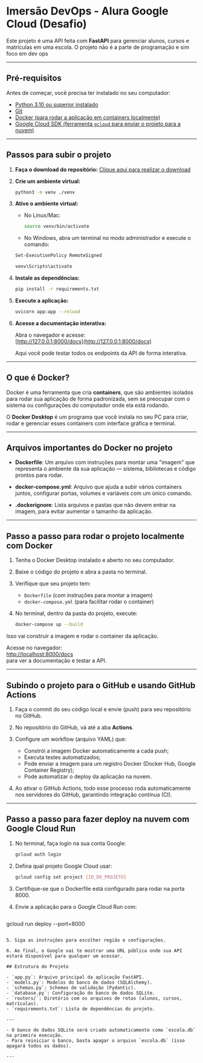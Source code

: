 # Imersão DevOps - Alura Google Cloud (Desafio)

Este projeto é uma API feita com **FastAPI** para gerenciar alunos, cursos e matrículas em uma escola. O projeto não é a parte de programação e sim foco em dev ops

---

## Pré-requisitos

Antes de começar, você precisa ter instalado no seu computador:

- [Python 3.10 ou superior instalado](https://www.python.org/downloads/)
- [Git](https://git-scm.com/downloads)
- [Docker (para rodar a aplicação em containers localmente)](https://www.docker.com/get-started/)
- [Google Cloud SDK (ferramenta `gcloud` para enviar o projeto para a nuvem)](https://dl.google.com/dl/cloudsdk/channels/rapid/GoogleCloudSDKInstaller.exe)

---
## Passos para subir o projeto

1. **Faça o download do repositório:**
   [Clique aqui para realizar o download](https://github.com/DurezahGeek/api-docker-ci-gcp/archive/refs/heads/main.zip)

2. **Crie um ambiente virtual:**
   ```sh
   python3 -m venv ./venv
   ```

3. **Ative o ambiente virtual:**
   - No Linux/Mac:
     ```sh
     source venv/bin/activate
     ```
   - No Windows, abra um terminal no modo administrador e execute o comando:
   ```sh
   Set-ExecutionPolicy RemoteSigned
   ```

     ```sh
     venv\Scripts\activate
     ```

4. **Instale as dependências:**
   ```sh
   pip install -r requirements.txt
   ```

5. **Execute a aplicação:**
   ```sh
   uvicorn app:app --reload
   ```

6. **Acesse a documentação interativa:**

   Abra o navegador e acesse:  
   [http://127.0.0.1:8000/docs](http://127.0.0.1:8000/docs)

   Aqui você pode testar todos os endpoints da API de forma interativa.

---

## O que é Docker?

Docker é uma ferramenta que cria **containers**, que são ambientes isolados para rodar sua aplicação de forma padronizada, sem se preocupar com o sistema ou configurações do computador onde ela está rodando.

O **Docker Desktop** é um programa que você instala no seu PC para criar, rodar e gerenciar esses containers com interface gráfica e terminal.

---

## Arquivos importantes do Docker no projeto

- **Dockerfile**: Um arquivo com instruções para montar uma "imagem" que representa o ambiente da sua aplicação — sistema, bibliotecas e código prontos para rodar.

- **docker-compose.yml**: Arquivo que ajuda a subir vários containers juntos, configurar portas, volumes e variáveis com um único comando.

- **.dockerignore**: Lista arquivos e pastas que não devem entrar na imagem, para evitar aumentar o tamanho da aplicação.

---

## Passo a passo para rodar o projeto localmente com Docker

1. Tenha o Docker Desktop instalado e aberto no seu computador.

2. Baixe o código do projeto e abra a pasta no terminal.

3. Verifique que seu projeto tem:  
   - `Dockerfile` (com instruções para montar a imagem)  
   - `docker-compose.yml` (para facilitar rodar o container)

4. No terminal, dentro da pasta do projeto, execute:  
   ```bash
   docker-compose up --build

Isso vai construir a imagem e rodar o container da aplicação.

Acesse no navegador:  
[http://localhost:8000/docs](http://localhost:8000/docs)  
para ver a documentação e testar a API.

---

## Subindo o projeto para o GitHub e usando GitHub Actions

1. Faça o commit do seu código local e envie (push) para seu repositório no GitHub.

2. No repositório do GitHub, vá até a aba **Actions**.

3. Configure um workflow (arquivo YAML) que:  
   - Constrói a imagem Docker automaticamente a cada push;  
   - Executa testes automatizados;  
   - Pode enviar a imagem para um registro Docker (Docker Hub, Google Container Registry);  
   - Pode automatizar o deploy da aplicação na nuvem.

4. Ao ativar o GitHub Actions, todo esse processo roda automaticamente nos servidores do GitHub, garantindo integração contínua (CI).

---

## Passo a passo para fazer deploy na nuvem com Google Cloud Run

1. No terminal, faça login na sua conta Google:  
   ```bash
   gcloud auth login
   ```

2. Defina qual projeto Google Cloud usar:
   ```bash
   gcloud config set project [ID_DO_PROJETO]
   ```

3. Certifique-se que o Dockerfile está configurado para rodar na porta 8000.

4. Envie a aplicação para o Google Cloud Run com:
   ```bash
  gcloud run deploy --port=8000
   ```

5. Siga as instruções para escolher região e configurações.

6. Ao final, o Google vai te mostrar uma URL pública onde sua API estará disponível para qualquer um acessar.

## Estrutura do Projeto

- `app.py`: Arquivo principal da aplicação FastAPI.
- `models.py`: Modelos do banco de dados (SQLAlchemy).
- `schemas.py`: Schemas de validação (Pydantic).
- `database.py`: Configuração do banco de dados SQLite.
- `routers/`: Diretório com os arquivos de rotas (alunos, cursos, matrículas).
- `requirements.txt`: Lista de dependências do projeto.

---

- O banco de dados SQLite será criado automaticamente como `escola.db` na primeira execução.
- Para reiniciar o banco, basta apagar o arquivo `escola.db` (isso apagará todos os dados).

---

